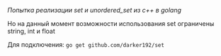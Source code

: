 *Попытка реализации set и unordered_set из c++ в golang*

Но на данный момент возможности использования set ограничены string, int и float

Для подключения:
`go get github.com/darker192/set`
